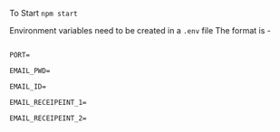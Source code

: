 To Start
`npm start`

Environment variables need to be created in a `.env` file
The format is -

<code>
PORT=  <br>
EMAIL_PWD=  <br>
EMAIL_ID=  <br>
EMAIL_RECEIPEINT_1=  <br>
EMAIL_RECEIPEINT_2=  <br>
<code>
